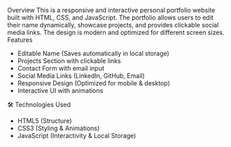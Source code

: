 Overview
This is a responsive and interactive personal portfolio website built with HTML, CSS, and JavaScript. The portfolio allows users to edit their name dynamically, showcase projects, and provides clickable social media links. The design is modern and optimized for different screen sizes.
Features
- Editable Name (Saves automatically in local storage)
- Projects Section with clickable links
- Contact Form with email input
- Social Media Links (LinkedIn, GitHub, Email)
- Responsive Design (Optimized for mobile & desktop)
- Interactive UI with animations

🛠 Technologies Used
- HTML5 (Structure)
- CSS3 (Styling & Animations)
- JavaScript (Interactivity & Local Storage)

